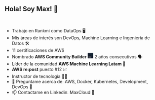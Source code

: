 ## **Hola! Soy Max!** 🤵

<br />
<!-- LIST-ACTIVITIES:START -->

- Trabajo en Rankmi como DataOps 🖥️
- Mis áreas de interés son DevOps, Machine Learning e Ingeniería de Datos 🛠️
- 11 certificaciones de AWS
- Nombrado <b>AWS Community Builder</b> <img src="img/banner-cb.png" width="18" height="18"> 2 años consecutivos 🗣️
- Líder de la comunidad <b>AWS Machine Learning Latam </b> 🤖
- <b>AWS re:post</b> puesto #12 📈
- Instructor de tecnología 👨‍🏫
- 💬 Preguntame acerca de: AWS, Docker, Kubernetes, Development, DevOps 🐳
- 📫 Contactame en Linkedin: MaxCloud 👋
  
<!--LIST-ACTIVITIES:END -->

